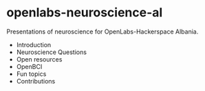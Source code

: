 # openlabs-neuroscience-al

Presentations of neuroscience for OpenLabs-Hackerspace Albania.

- Introduction
- Neuroscience Questions
- Open resources
- OpenBCI
- Fun topics
- Contributions


